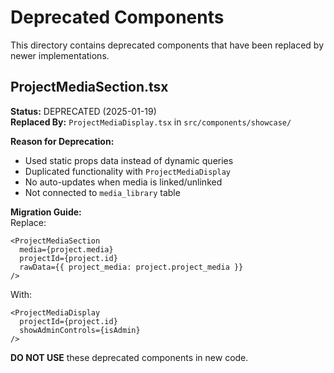 # Deprecated Components

This directory contains deprecated components that have been replaced by newer implementations.

## ProjectMediaSection.tsx

**Status:** DEPRECATED (2025-01-19)  
**Replaced By:** `ProjectMediaDisplay.tsx` in `src/components/showcase/`

**Reason for Deprecation:**  
- Used static props data instead of dynamic queries
- Duplicated functionality with `ProjectMediaDisplay`
- No auto-updates when media is linked/unlinked
- Not connected to `media_library` table

**Migration Guide:**  
Replace:
```tsx
<ProjectMediaSection
  media={project.media}
  projectId={project.id}
  rawData={{ project_media: project.project_media }}
/>
```

With:
```tsx
<ProjectMediaDisplay
  projectId={project.id}
  showAdminControls={isAdmin}
/>
```

**DO NOT USE** these deprecated components in new code.
